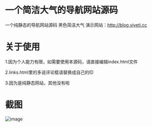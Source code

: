 # 一个简洁大气的导航网站源码

一个纯静态的导航网站源码 黑色简洁大气 演示网站：http://blog.yiyeti.cc

# 关于使用  

1.因为个人能力有限，如需要使用本源码，请直接编辑index.html文件

2.links.html里的多说评论框请替换成自己的ID

3.因为是纯静态网站，其他没有啦

# 截图

 ![image](https://github.com/yiyeticms/yiyeti_daohang/演示图.png)
